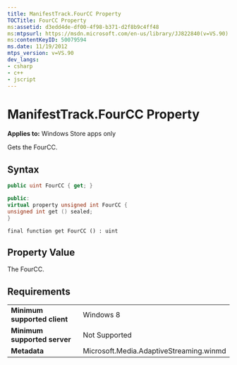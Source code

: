 ```yaml
---
title: ManifestTrack.FourCC Property
TOCTitle: FourCC Property
ms:assetid: d3edd4de-df00-4f98-b371-d2f8b9c4ff48
ms:mtpsurl: https://msdn.microsoft.com/en-us/library/JJ822840(v=VS.90)
ms:contentKeyID: 50079594
ms.date: 11/19/2012
mtps_version: v=VS.90
dev_langs:
- csharp
- c++
- jscript
---
```


# ManifestTrack.FourCC Property

**Applies to:** Windows Store apps only

Gets the FourCC.

## Syntax

``` csharp
public uint FourCC { get; }
```

``` c++
public:
virtual property unsigned int FourCC {
unsigned int get () sealed;
}
```

``` jscript
final function get FourCC () : uint
```

## Property Value

The FourCC.

## Requirements

|||
|--- |--- |
|**Minimum supported client**|Windows 8|
|**Minimum supported server**|Not Supported|
|**Metadata**|Microsoft.Media.AdaptiveStreaming.winmd|

